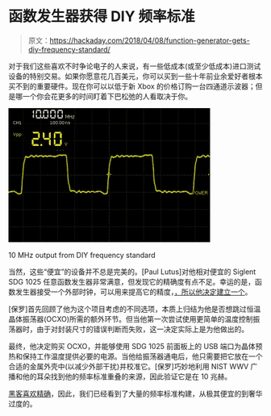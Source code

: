 # 函数发生器获得 DIY 频率标准

> 原文：<https://hackaday.com/2018/04/08/function-generator-gets-diy-frequency-standard/>

对于我们这些喜欢不时争论电子的人来说，有一些低成本(或至少低成本)进口测试设备的特别交易。如果你愿意花几百美元，你可以买到一些十年前业余爱好者根本买不到的重要硬件。现在你可以以低于新 Xbox 的价格订购一台四通道示波器；但是哪一个你会花更多的时间盯着下巴松弛的人看取决于你。

[![](img/48084a73bbbeafc665e0b7813225f349.png)](https://hackaday.com/wp-content/uploads/2018/04/freqstnd_detail.jpg)

10 MHz output from DIY frequency standard

当然，这些“便宜”的设备并不总是完美的。[Paul Lutus]对他相对便宜的 Siglent SDG 1025 任意函数发生器非常满意，但发现它的精确度有点不足。幸运的是，函数发生器接受一个外部时钟，可以用来提高它的精度，[，所以他决定建立一个](https://arachnoid.com/frequency_standard/)。

[保罗]首先回顾了他为这个项目考虑的不同选项，本质上归结为他是否想跳过恒温晶体振荡器(OCXO)所需的额外环节。但当他第一次尝试使用更简单的温度控制振荡器时，由于对封装尺寸的错误判断而失败，这一决定实际上是为他做出的。

最终，他决定购买 OCXO，并能够使用 SDG 1025 前面板上的 USB 端口为晶体预热和保持工作温度提供必要的电源。当他给振荡器通电后，他只需要把它放在一个合适的金属外壳中(以减少外部干扰)并校准它。[保罗]巧妙地利用 NIST WWV 广播和他的耳朵找到他的频率标准重叠的来源，因此验证它是在 10 兆赫。

[黑客喜欢精确](https://hackaday.com/2018/01/17/confessions-of-a-reformed-frequency-standard-nut/)，因此，我们已经看到了大量的频率标准构建，从极其便宜的到奢华过度的。